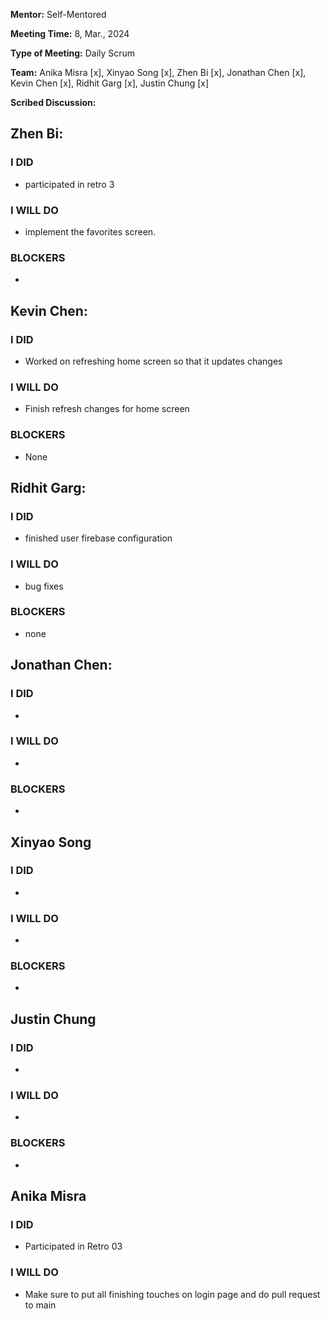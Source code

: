 **Mentor:** Self-Mentored

**Meeting Time:** 8, Mar., 2024

**Type of Meeting:** Daily Scrum

**Team:** Anika Misra [x], Xinyao Song [x], Zhen Bi [x], Jonathan Chen [x], Kevin Chen [x], Ridhit Garg [x], Justin Chung [x]

**Scribed Discussion:**

## **Zhen Bi:**  
### **I DID**  
- participated in retro 3

### **I WILL DO**  
- implement the favorites screen.

### **BLOCKERS**  
- 

## **Kevin Chen:**  
### **I DID**  
- Worked on refreshing home screen so that it updates changes

### **I WILL DO**  
- Finish refresh changes for home screen

### **BLOCKERS**  
- None

## **Ridhit Garg:**  
### **I DID**  
- finished user firebase configuration

### **I WILL DO**  
- bug fixes

### **BLOCKERS**  
- none

## **Jonathan Chen:**  
### **I DID**  
- 

### **I WILL DO**  
- 

### **BLOCKERS**  
- 

## **Xinyao Song**  
### **I DID**  
- 

### **I WILL DO**  
- 

### **BLOCKERS**  
-

## **Justin Chung**  
### **I DID**  
- 

### **I WILL DO**  
- 

### **BLOCKERS**  
-
## **Anika Misra**  
### **I DID**  
- Participated in Retro 03

### **I WILL DO**  
- Make sure to put all finishing touches on login page and do pull request to main
